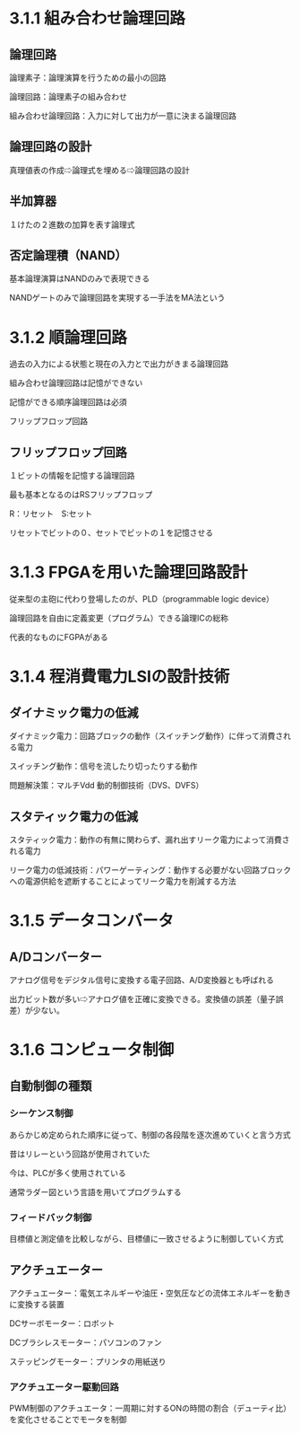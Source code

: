 # 3.1.1 組み合わせ論理回路
## 論理回路
論理素子：論理演算を行うための最小の回路

論理回路：論理素子の組み合わせ

組み合わせ論理回路：入力に対して出力が一意に決まる論理回路

## 論理回路の設計
真理値表の作成⇨論理式を埋める⇨論理回路の設計

## 半加算器
１けたの２進数の加算を表す論理式

## 否定論理積（NAND）
基本論理演算はNANDのみで表現できる

NANDゲートのみで論理回路を実現する一手法をMA法という

# 3.1.2 順論理回路
過去の入力による状態と現在の入力とで出力がきまる論理回路

組み合わせ論理回路は記憶ができない

記憶ができる順序論理回路は必須

フリップフロップ回路

## フリップフロップ回路
１ビットの情報を記憶する論理回路

最も基本となるのはRSフリップフロップ

R：リセット　S:セット

リセットでビットの０、セットでビットの１を記憶させる

# 3.1.3 FPGAを用いた論理回路設計
従来型の主砲に代わり登場したのが、PLD（programmable logic device）

論理回路を自由に定義変更（プログラム）できる論理ICの総称

代表的なものにFGPAがある

# 3.1.4 程消費電力LSIの設計技術
## ダイナミック電力の低減
ダイナミック電力：回路ブロックの動作（スイッチング動作）に伴って消費される電力

スイッチング動作：信号を流したり切ったりする動作

問題解決策：マルチVdd 動的制御技術（DVS、DVFS）

## スタティック電力の低減
スタティック電力：動作の有無に関わらず、漏れ出すリーク電力によって消費される電力

リーク電力の低減技術：パワーゲーティング：動作する必要がない回路ブロックへの電源供給を遮断することによってリーク電力を削減する方法

# 3.1.5 データコンバータ
## A/Dコンバーター
アナログ信号をデジタル信号に変換する電子回路、A/D変換器とも呼ばれる

出力ビット数が多い⇨アナログ値を正確に変換できる。変換値の誤差（量子誤差）が少ない。

# 3.1.6 コンピュータ制御
## 自動制御の種類
### シーケンス制御
あらかじめ定められた順序に従って、制御の各段階を逐次進めていくと言う方式

昔はリレーという回路が使用されていた

今は、PLCが多く使用されている

通常ラダー図という言語を用いてプログラムする

### フィードバック制御
目標値と測定値を比較しながら、目標値に一致させるように制御していく方式

## アクチュエーター
アクチュエーター：電気エネルギーや油圧・空気圧などの流体エネルギーを動きに変換する装置

DCサーボモーター：ロボット

DCブラシレスモーター：パソコンのファン

ステッピングモーター：プリンタの用紙送り

### アクチュエーター駆動回路
PWM制御のアクチュエータ：一周期に対するONの時間の割合（デューティ比）を変化させることでモータを制御
